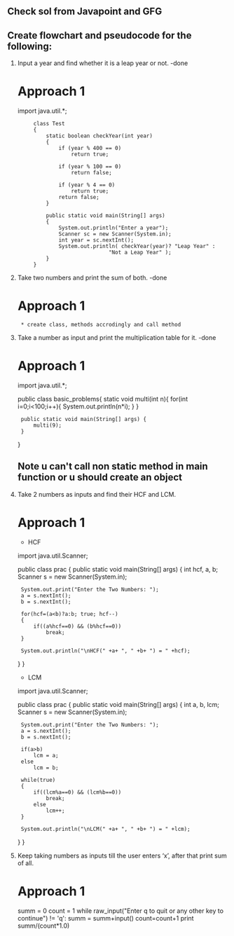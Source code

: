 ## Check sol from Javapoint and GFG

## Create flowchart and pseudocode for the following:

1. Input a year and find whether it is a leap year or not. -done

    # Approach 1

    import java.util.*;

            class Test
            {
                static boolean checkYear(int year)
                {
                    if (year % 400 == 0)
                        return true;

                    if (year % 100 == 0)
                        return false;
                
                    if (year % 4 == 0)
                        return true;
                    return false;
                }
                    
                public static void main(String[] args)
                {
                    System.out.println("Enter a year");
                    Scanner sc = new Scanner(System.in);
                    int year = sc.nextInt();
                    System.out.println( checkYear(year)? "Leap Year" :
                                    "Not a Leap Year" );
                }
            }


2. Take two numbers and print the sum of both. -done

    # Approach 1
    
        * create class, methods accrodingly and call method

3. Take a number as input and print the multiplication table for it. -done
    # Approach 1

    import java.util.*;

    public class basic_problems{
        static void multi(int n){
            for(int i=0;i<100;i++){
                System.out.println(n*i);
            }
        }

        public static void main(String[] args) {
            multi(9);
        }
    }

    ## Note u can't call non static method in main function or u should create an object

4. Take 2 numbers as inputs and find their HCF and LCM.
    # Approach 1

    * HCF

    import java.util.Scanner;

    public class prac
    {
    public static void main(String[] args)
    {
        int hcf, a, b;
        Scanner s = new Scanner(System.in);
        
        System.out.print("Enter the Two Numbers: ");
        a = s.nextInt();
        b = s.nextInt();
        
        for(hcf=(a<b)?a:b; true; hcf--)
        {
            if((a%hcf==0) && (b%hcf==0))
                break;
        }
        
        System.out.println("\nHCF(" +a+ ", " +b+ ") = " +hcf);
    }
    }

    * LCM 

    import java.util.Scanner;

    public class prac
    {
    public static void main(String[] args)
    {
        int a, b, lcm;
        Scanner s = new Scanner(System.in);
        
        System.out.print("Enter the Two Numbers: ");
        a = s.nextInt();
        b = s.nextInt();
        
        if(a>b)
            lcm = a;
        else
            lcm = b;
        
        while(true)
        {
            if((lcm%a==0) && (lcm%b==0))
                break;
            else
                lcm++;
        }
        
        System.out.println("\nLCM(" +a+ ", " +b+ ") = " +lcm);
    }
    }


5. Keep taking numbers as inputs till the user enters ‘x’, after that print sum of all.

    # Approach 1

    summ = 0
    count = 1
    while raw_input("Enter q to quit or any other key to continue") != 'q':
    summ = summ+input()
    count=count+1
    print summ/(count*1.0)
    
